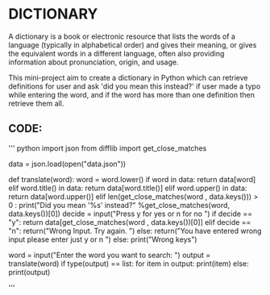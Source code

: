 # DICTIONARY

A dictionary is a book or electronic resource that lists the words of a language (typically in alphabetical order) and gives their meaning, or gives the equivalent words in a different language, often also providing information about pronunciation, origin, and usage.

This mini-project aim to create a dictionary in Python which can retrieve definitions for user and ask 'did you mean this instead?' if user made a typo while entering the word, and if the word has more than one definition then retrieve them all.

## CODE:

''' python
import json
from difflib import get_close_matches

data = json.load(open("data.json"))

def translate(word):
    word = word.lower()
    if word in data:
        return data[word]
    elif word.title() in data:
        return data[word.title()]
    elif word.upper() in data:
        return data[word.upper()]
    elif len(get_close_matches(word , data.keys())) > 0 :
        print("Did you mean '%s' instead?" %get_close_matches(word, data.keys())[0])
        decide = input("Press y for yes or n for no ")
        if decide == "y":
            return data[get_close_matches(word , data.keys())[0]]
        elif decide == "n":
            return("Wrong Input. Try again. ")
        else:
            return("You have entered wrong input please enter just y or n ")
    else:
        print("Wrong keys")

word = input("Enter the word you want to search: ")
output = translate(word)
if type(output) == list:
    for item in output:
        print(item)
else:
    print(output)

'''
